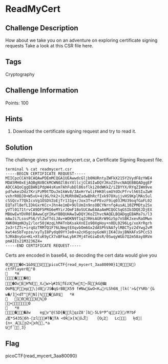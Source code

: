 # ReadMyCert

## Challenge Description

How about we take you on an adventure on exploring certificate signing requests
Take a look at this CSR file here.

## Tags
Cryptography

## Challenge Information

Points: 100

## Hints

1) Download the certificate signing request and try to read it.

## Solution

The challenge gives you readmycert.csr, a Certificate Signing Request file.

````
terminal % cat readmycert.csr 
-----BEGIN CERTIFICATE REQUEST-----
MIICpzCCAY8CAQAwPDEmMCQGA1UEAwwdcGljb0NURntyZWFkX215Y2VydF8zYWE4
MDA5MH0xEjAQBgNVBCkMCWN0ZlBsYXllcjCCASIwDQYJKoZIhvcNAQEBBQADggEP
ADCCAQoCggEBAN1PdpW4sKum7AhFubDl86sflki20dWKkZ/iZBYYX/RYqZIWm9ve
pdfwkeiDdz7KriPzM9tTDuJm1kWv8/3AxHrYwliFHK0lsmUYdOcPfrvlh6SIuZwH
vxhrR0DJ0+W5vU+4j9G/hk2+JLMURh8WZadwBhRcfIxk97OXujjvHS9KplMAs5ul
cSSQcv77QkIcxVg1OSDVZoEjTr131g+/Jox3T+uFPEvzF9iq03JMU39oqfGaFL02
EQTaTl8efLIDkGxrKCc+Jhn4e1mD+9UlUmIn9nsOBCYNrnfq4usAL10ZPMDty2Sx
yVTl0171trvCA9DF5PRG6eMYirJOmF18oSUCAwEAAaAmMCQGCSqGSIb3DQEJDjEX
MBUwEwYDVR0lBAwwCgYIKwYBBQUHAwIwDQYJKoZIhvcNAQELBQADggEBAMa7s/l3
mAwJi7LsosPS6/VlZwfTdiJAv+WOKN9T1q2JRHsAGRrW9Gz5p7nSBKJxevRaOMwn
XWK0HqmN3y2/lor50jWzqLhM4TnbKsakXnEIo90XgHoy+n0DL0296Lg/xoXrRgrh
2o3rtZTc+irqUzTRM7Q1F76LNmgtEXqvbOm6Gx2dASPhVAAfylRBCTyz2dYwg2vM
kwt4e5bTvpze/xyTyI8Pydq09YYJe0+a2cHSgcoyGoWXjIK4CUxjBNXAFxSPCcS3
5JRkBnyGo+KL+XtuK9yCX7xBFkwLybK7Mj4TeGiwDsR/0SwqyWGb7Q2m58ay8RVm
pmAIEs21M3236Z4=
-----END CERTIFICATE REQUEST-----
````

Certs are encoded in base64, so decoding the cert data would give you 

````
00�0<1&0$UpicoCTF{read_mycert_3aa80090}10U)	ctfPlayer0"0
	*H
��0
�OvEHՊd_Xޥw>ʮ#3SfEzX%et~凤kG@幽OѿM$Fep\|d8/JS�q$rBBX59 f#Nw&wO<KتrLSh6N_|lk('>&{Y%Rb'{&
w�/]<dT^FN]|%�&0$	*H
	100U%0
+0
	*H
��ƻw	egv"@(S֭D{�lqzZ8']b-5L9*Ƥ^qz2}/M?ƅF
ڍ뵔*S4356h-zl#T�TA	<0k̓x{Ӿȏڴ	{Oҁ2	Lc	ķd|{n+܂_ALɲ2>xh,*a
Ʋf`͵3}
````

## Flag

picoCTF{read_mycert_3aa80090}
